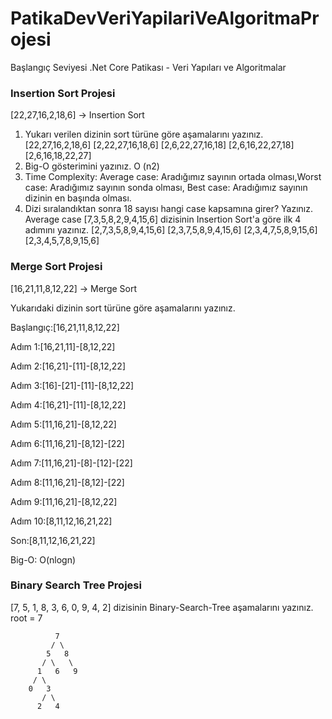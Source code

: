 # PatikaDevVeriYapilariVeAlgoritmaProjesi
Başlangıç Seviyesi .Net Core Patikası - Veri Yapıları ve Algoritmalar

<H3>Insertion Sort Projesi</H3>


[22,27,16,2,18,6] -> Insertion Sort
1.	Yukarı verilen dizinin sort türüne göre aşamalarını yazınız.
[22,27,16,2,18,6]
[2,22,27,16,18,6]
[2,6,22,27,16,18]
[2,6,16,22,27,18]
[2,6,16,18,22,27]
2.	Big-O gösterimini yazınız.
O (n2)
3.	Time Complexity: Average case: Aradığımız sayının ortada olması,Worst case: Aradığımız sayının sonda olması, Best case: Aradığımız sayının dizinin en başında olması.
4.	Dizi sıralandıktan sonra 18 sayısı hangi case kapsamına girer? Yazınız.
Average case
[7,3,5,8,2,9,4,15,6] dizisinin Insertion Sort'a göre ilk 4 adımını yazınız.
[2,7,3,5,8,9,4,15,6]
[2,3,7,5,8,9,4,15,6]
[2,3,4,7,5,8,9,15,6]
[2,3,4,5,7,8,9,15,6]

<H3>Merge Sort Projesi</H3>
[16,21,11,8,12,22] -> Merge Sort

Yukarıdaki dizinin sort türüne göre aşamalarını yazınız.

Başlangıç:[16,21,11,8,12,22]

Adım 1:[16,21,11]-[8,12,22]

Adım 2:[16,21]-[11]-[8,12,22]

Adım 3:[16]-[21]-[11]-[8,12,22]

Adım 4:[16,21]-[11]-[8,12,22]

Adım 5:[11,16,21]-[8,12,22]

Adım 6:[11,16,21]-[8,12]-[22]

Adım 7:[11,16,21]-[8]-[12]-[22]

Adım 8:[11,16,21]-[8,12]-[22]

Adım 9:[11,16,21]-[8,12,22]

Adım 10:[8,11,12,16,21,22]

Son:[8,11,12,16,21,22]

Big-O: O(nlogn)


<H3>Binary Search Tree Projesi</H3>

[7, 5, 1, 8, 3, 6, 0, 9, 4, 2] dizisinin Binary-Search-Tree aşamalarını yazınız.
root = 7

              7
             / \
            5   8
           / \   \  
          1   6   9
         / \   
        0   3 
           / \
          2   4      

